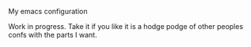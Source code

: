 My emacs configuration

Work in progress. Take it if you like it is a hodge podge of other peoples confs with the parts I want.
